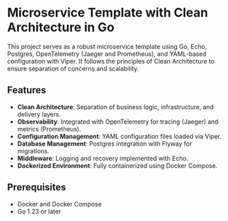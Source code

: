 # Microservice Template with Clean Architecture in Go

This project serves as a robust microservice template using Go, Echo, Postgres, OpenTelemetry (Jaeger and Prometheus), and YAML-based configuration with Viper. It follows the principles of Clean Architecture to ensure separation of concerns and scalability.

## Features
- **Clean Architecture**: Separation of business logic, infrastructure, and delivery layers.
- **Observability**: Integrated with OpenTelemetry for tracing (Jaeger) and metrics (Prometheus).
- **Configuration Management**: YAML configuration files loaded via Viper.
- **Database Management**: Postgres integration with Flyway for migrations.
- **Middleware**: Logging and recovery implemented with Echo.
- **Dockerized Environment**: Fully containerized using Docker Compose.

## Prerequisites
- Docker and Docker Compose
- Go 1.23 or later

